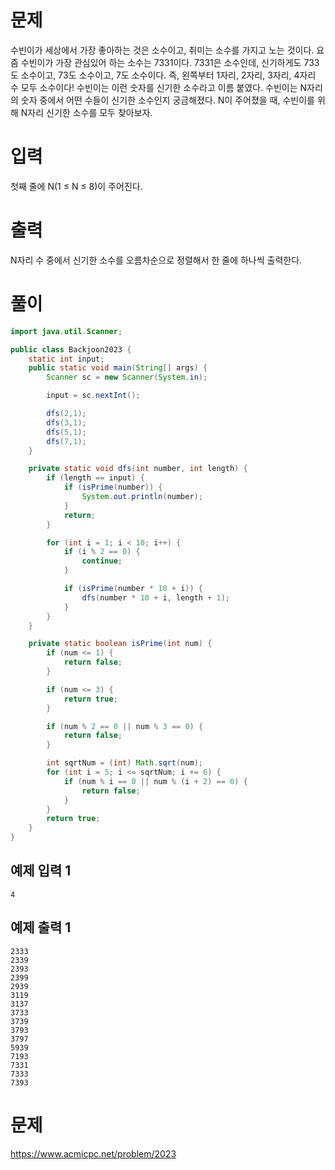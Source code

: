 # 문제
수빈이가 세상에서 가장 좋아하는 것은 소수이고, 취미는 소수를 가지고 노는 것이다. 요즘 수빈이가 가장 관심있어 하는 소수는 7331이다.
7331은 소수인데, 신기하게도 733도 소수이고, 73도 소수이고, 7도 소수이다. 즉, 왼쪽부터 1자리, 2자리, 3자리, 4자리 수 모두 소수이다! 수빈이는 이런 숫자를 신기한 소수라고 이름 붙였다.
수빈이는 N자리의 숫자 중에서 어떤 수들이 신기한 소수인지 궁금해졌다. N이 주어졌을 때, 수빈이를 위해 N자리 신기한 소수를 모두 찾아보자.

# 입력
첫째 줄에 N(1 ≤ N ≤ 8)이 주어진다.

# 출력
N자리 수 중에서 신기한 소수를 오름차순으로 정렬해서 한 줄에 하나씩 출력한다.

# 풀이
``` java
import java.util.Scanner;

public class Backjoon2023 {
	static int input;
	public static void main(String[] args) {
		Scanner sc = new Scanner(System.in);

		input = sc.nextInt();

		dfs(2,1);
		dfs(3,1);
		dfs(5,1);
		dfs(7,1);
	}

	private static void dfs(int number, int length) {
		if (length == input) {
			if (isPrime(number)) {
				System.out.println(number);
			}
			return;
		}

		for (int i = 1; i < 10; i++) {
			if (i % 2 == 0) {
				continue;
			}

			if (isPrime(number * 10 + i)) {
				dfs(number * 10 + i, length + 1);
			}
		}
	}

	private static boolean isPrime(int num) {
		if (num <= 1) {
			return false;
		}

		if (num <= 3) {
			return true;
		}

		if (num % 2 == 0 || num % 3 == 0) {
			return false;
		}

		int sqrtNum = (int) Math.sqrt(num);
		for (int i = 5; i <= sqrtNum; i += 6) {
			if (num % i == 0 || num % (i + 2) == 0) {
				return false;
			}
		}
		return true;
	}
}
```

## 예제 입력 1 
```
4
```

## 예제 출력 1 
```
2333
2339
2393
2399
2939
3119
3137
3733
3739
3793
3797
5939
7193
7331
7333
7393
```
# 문제
https://www.acmicpc.net/problem/2023
